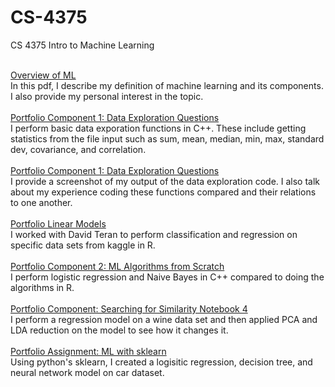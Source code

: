 # CS-4375<br />

CS 4375 Intro to Machine Learning<br /><br />

[Overview of ML](Overview_of_ML.pdf) <br />
  In this pdf, I describe my definition of machine learning and its components. I also provide my personal interest in the topic.<br /><br />
[Portfolio Component 1: Data Exploration Questions](Portfolio_Component_1_Questions.pdf) <br />
I perform basic data exporation functions in C++. These include getting statistics from the file input such as sum, mean, median, min, max, standard dev, covariance, and correlation.<br /><br />
[Portfolio Component 1: Data Exploration Questions](Portfolio_Component_1_Questions.pdf) <br /> 
I provide a screenshot of my output of the data exploration code. I also talk about my experience coding these functions compared and their relations to one another.<br /><br />
[Portfolio Linear Models](https://github.com/Huywin500/CS-4375/tree/main/Portfolio%20Linear%20Models) <br />
I worked with David Teran to perform classification and regression on specific data sets from kaggle in R.<br /><br />
[Portfolio Component 2: ML Algorithms from Scratch](https://github.com/Huywin500/CS-4375/blob/main/Portfolio%20Component%202%20Questions.pdf) <br />
I perform logistic regression and Naive Bayes in C++ compared to doing the algorithms in R.<br /><br />
[Portfolio Component: Searching for Similarity Notebook 4](https://github.com/Huywin500/CS-4375/blob/main/Notebook4.pdf)<br />
I perform a regression model on a wine data set and then applied PCA and LDA reduction on the model to see how it changes it.<br /><br />
[Portfolio Assignment: ML with sklearn](https://github.com/Huywin500/CS-4375/blob/main/Python%20ML%20with%20sklearn.pdf)<br />
Using python's sklearn, I created a logisitic regression, decision tree, and neural network model on car dataset.<br /><br />

